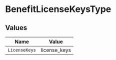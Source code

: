 # BenefitLicenseKeysType


## Values

| Name          | Value         |
| ------------- | ------------- |
| `LicenseKeys` | license_keys  |